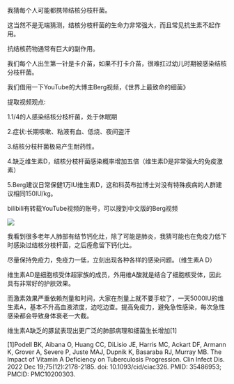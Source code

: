 我猜每个人可能都携带结核分枝杆菌。

这当然不是无端猜测，结核分枝杆菌的生命力非常强大，而且常见抗生素不起作用。

抗结核药物通常有巨大的副作用。

我们每个人出生第一针是卡介苗，如果不打卡介苗，很难扛过幼儿时期被感染结核分枝杆菌。

我们借用一下YouTube的大博主Berg视频，《世界上最致命的细菌》

提取视频观点:

1.1/4的人感染结核分枝杆菌，处于休眠期

2.症状:长期咳嗽、粘液有血、低烧、夜间盗汗

3.结核分枝杆菌极易产生耐药性。

4.缺乏维生素D，结核分枝杆菌感染概率增加五倍（维生素D是非常强大的免疫激素）

5.Berg建议日常保健1万IU维生素D，这和科英布拉博士对没有特殊疾病的人群建议相同150IU/kg。

bilibili有转载YouTube视频的账号，可以搜到中文版的Berg视频

![](https://pic1.zhimg.com/v2-f731a6e4c5315eea8bdb9e38718194d8_720w.jpg?source=d16d100b)

我看到很多老年人肺部有结节钙化灶，除了可能是肺炎，我猜可能也在免疫力低下时感染过结核分枝杆菌，之后痊愈留下钙化灶。

尽量保持免疫力，免疫力一低，立刻出现各种各样的感染问题。（维生素A D）

维生素AD是细胞核受体超家族的成员，外用维A酸就是结合了细胞核受体，因此具有非常好的护肤效果。

而激素效果严重依赖剂量和时间，大家在剂量上就不要手软了，一天5000IU的维生素A，基本不升高血液浓度，边吃边查。提高免疫力，避免急性感染，每次急性感染都会导致身体衰老一大截。

维生素A缺乏的豚鼠表现出更广泛的肺部病理和细菌生长增加[1]

[1]Podell BK, Aibana O, Huang CC, DiLisio JE, Harris MC, Ackart DF, Armann K, Grover A, Severe P, Juste MAJ, Dupnik K, Basaraba RJ, Murray MB. The Impact of Vitamin A Deficiency on Tuberculosis Progression. Clin Infect Dis. 2022 Dec 19;75(12):2178-2185. doi: 10.1093/cid/ciac326. PMID: 35486953; PMCID: PMC10200303.
